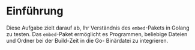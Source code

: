 # Einführung

Diese Aufgabe zielt darauf ab, Ihr Verständnis des `embed`-Pakets in Golang zu testen. Das `embed`-Paket ermöglicht es Programmen, beliebige Dateien und Ordner bei der Build-Zeit in die Go- Binärdatei zu integrieren.
